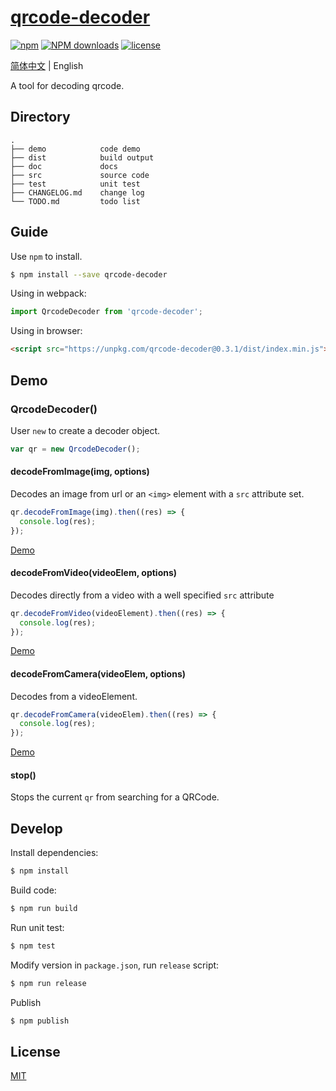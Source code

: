 # [qrcode-decoder](https://github.com/yugasun/qrcode-decoder)

[![npm](https://img.shields.io/npm/v/qrcode-decoder)](http://www.npmtrends.com/qrcode-decoder)
[![NPM downloads](http://img.shields.io/npm/dm/qrcode-decoder.svg?style=flat-square)](http://www.npmtrends.com/qrcode-decoder)
[![license](https://img.shields.io/badge/license-MIT-blue.svg)](https://github.com/yugasun/qrcode-decoder/blob/master/LICENSE)

[简体中文](./README.zh-CN.md) | English

A tool for decoding qrcode.

## Directory

```
.
├── demo            code demo
├── dist            build output
├── doc             docs
├── src             source code
├── test            unit test
├── CHANGELOG.md    change log
└── TODO.md         todo list
```

## Guide

Use `npm` to install.

```bash
$ npm install --save qrcode-decoder
```

Using in webpack:

```js
import QrcodeDecoder from 'qrcode-decoder';
```

Using in browser:

```html
<script src="https://unpkg.com/qrcode-decoder@0.3.1/dist/index.min.js"></script>
```

## Demo

### QrcodeDecoder()

User `new` to create a decoder object.

```javascript
var qr = new QrcodeDecoder();
```

#### decodeFromImage(img, options)

Decodes an image from url or an `<img>` element with a `src` attribute set.

```javascript
qr.decodeFromImage(img).then((res) => {
  console.log(res);
});
```

[Demo](./demo/image.html)

#### decodeFromVideo(videoElem, options)

Decodes directly from a video with a well specified `src` attribute

```javascript
qr.decodeFromVideo(videoElement).then((res) => {
  console.log(res);
});
```

[Demo](./demo/video.html)

#### decodeFromCamera(videoElem, options)

Decodes from a videoElement.

```javascript
qr.decodeFromCamera(videoElem).then((res) => {
  console.log(res);
});
```

[Demo](./demo/camera.html)

#### stop()

Stops the current `qr` from searching for a QRCode.

## Develop

Install dependencies:

```bash
$ npm install
```

Build code:

```bash
$ npm run build
```

Run unit test:

```bash
$ npm test
```

Modify version in `package.json`, run `release` script:

```bash
$ npm run release
```

Publish

```bash
$ npm publish
```

## License

[MIT](./LICENSE)
